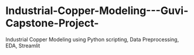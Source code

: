 # Industrial-Copper-Modeling---Guvi-Capstone-Project-
Industrial Copper Modeling using Python scripting, Data Preprocessing, EDA, Streamlit
